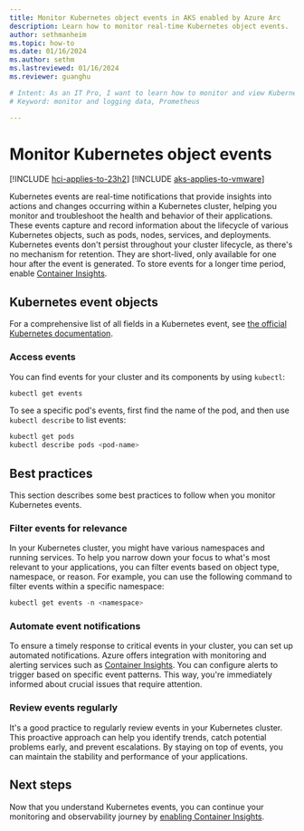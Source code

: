 ```yaml
---
title: Monitor Kubernetes object events in AKS enabled by Azure Arc
description: Learn how to monitor real-time Kubernetes object events.
author: sethmanheim
ms.topic: how-to
ms.date: 01/16/2024
ms.author: sethm 
ms.lastreviewed: 01/16/2024
ms.reviewer: guanghu

# Intent: As an IT Pro, I want to learn how to monitor and view Kubernetes object events for AKS.
# Keyword: monitor and logging data, Prometheus

---
```


# Monitor Kubernetes object events

[!INCLUDE [hci-applies-to-23h2](includes/hci-applies-to-23h2.md)]
[!INCLUDE [aks-applies-to-vmware](includes/aks-hci-applies-to-skus/aks-applies-to-vmware.md)]

Kubernetes events are real-time notifications that provide insights into actions and changes occurring within a Kubernetes cluster, helping you monitor and troubleshoot the health and behavior of their applications. These events capture and record information about the lifecycle of various Kubernetes objects, such as pods, nodes, services, and deployments. Kubernetes events don't persist throughout your cluster lifecycle, as there's no mechanism for retention. They are short-lived, only available for one hour after the event is generated. To store events for a longer time period, enable [Container Insights](/azure/azure-monitor/containers/kubernetes-monitoring-enable).

## Kubernetes event objects

For a comprehensive list of all fields in a Kubernetes event, see [the official Kubernetes documentation](https://kubernetes.io/docs/reference/kubernetes-api/cluster-resources/event-v1/).

### Access events

You can find events for your cluster and its components by using `kubectl`:

```powershell
kubectl get events
```

To see a specific pod's events, first find the name of the pod, and then use `kubectl describe` to list events:

```powershell
kubectl get pods
kubectl describe pods <pod-name>
```

## Best practices

This section describes some best practices to follow when you monitor Kubernetes events.

### Filter events for relevance

In your Kubernetes cluster, you might have various namespaces and running services. To help you narrow down your focus to what's most relevant to your applications, you can filter events based on object type, namespace, or reason. For example, you can use the following command to filter events within a specific namespace:

```powershell
kubectl get events -n <namespace>
```

### Automate event notifications

To ensure a timely response to critical events in your cluster, you can set up automated notifications. Azure offers integration with monitoring and alerting services such as [Container Insights](/azure/azure-monitor/containers/kubernetes-monitoring-enable). You can configure alerts to trigger based on specific event patterns. This way, you're immediately informed about crucial issues that require attention.

### Review events regularly

It's a good practice to regularly review events in your Kubernetes cluster. This proactive approach can help you identify trends, catch potential problems early, and prevent escalations. By staying on top of events, you can maintain the stability and performance of your applications.

## Next steps

Now that you understand Kubernetes events, you can continue your monitoring and observability journey by [enabling Container Insights](/azure/azure-monitor/containers/kubernetes-monitoring-enable).
